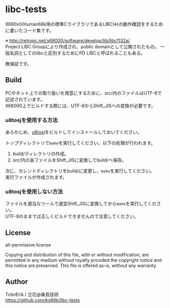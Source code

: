 # libc-tests
X680x0/Human68k用の標準CライブラリであるLIBC(※)の動作確認をするために書いたコード集です。

※ http://retropc.net/x68000/software/develop/lib/libc1132a/  
Project LIBC Groupにより作成され、public domainとして公開されたもの。
一般名詞としてのlibcと区別するためにPD LIBCと呼ばれることもある。

無保証です。  


## Build
PCやネット上での取り扱いを用意にするために、src/内のファイルはUTF-8で記述されています。  
X68000上でビルドする際には、UTF-8からShift_JISへの変換が必要です。

### u8tosjを使用する方法

あらかじめ、[u8tosj](https://github.com/kg68k/u8tosj)をビルドしてインストールしておいてください。

トップディレクトリで`make`を実行してください。以下の処理が行われます。
1. build/ディレクトリの作成。
2. src/内の各ファイルをShift_JISに変換してbuild/へ保存。

次に、カレントディレクトリをbuild/に変更し、`make`を実行してください。  
実行ファイルが作成されます。

### u8tosjを使用しない方法

ファイルを適当なツールで適宜Shift_JISに変換してから`make`を実行してください。  
UTF-8のままでは正しくビルドできませんので注意してください。


## License
all-permissive license

Copying and distribution of this file, with or without modification,
are permitted in any medium without royalty provided the copyright
notice and this notice are preserved.  This file is offered as-is,
without any warranty.


## Author
TcbnErik / 立花@桑島技研  
https://github.com/kg68k/libc-tests

